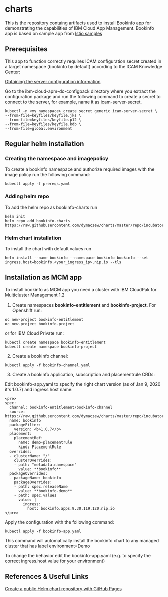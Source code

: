 # charts

This is the repository containg artifacts used to install Bookinfo app for demonstrating the capabilities of IBM Cloud App Management.
Bookinfo app is based on sample app from [Istio samples](https://github.com/istio/istio/tree/master/samples/bookinfo)

## Prerequisites

This app to function correctly requires ICAM configuration secret created in a target namespace (bookinfo by default) according to the ICAM Knowledge Center: 

[Obtaining the server configuration information](https://www.ibm.com/support/knowledgecenter/en/SS8G7U_19.4.0/com.ibm.app.mgmt.doc/content/dc_config_server_info.html?cp=SSFC4F_1.2.0)

Go to the ibm-cloud-apm-dc-configpack directory where you extract the configuration package and run the following command to create a secret to connect to the server, for example, name it as icam-server-secret.
```
kubectl -n <my_namespace> create secret generic icam-server-secret \
--from-file=keyfiles/keyfile.jks \
--from-file=keyfiles/keyfile.p12 \
--from-file=keyfiles/keyfile.kdb \
--from-file=global.environment
```

## Regular helm installation

### Creating the namespace and imagepolicy
To create a bookinfo namespace and authorize required images with the image policy run the following command:
```
kubectl apply -f prereqs.yaml
```

### Adding helm repo
To add the helm repo as bookinfo-charts run
```
helm init
helm repo add bookinfo-charts https://raw.githubusercontent.com/dymaczew/charts/master/repo/incubator/
```
### Helm chart installation
To install the chart with default values run
```
helm install --name bookinfo --namespace bookinfo bookinfo --set ingress.host=bookinfo.<your_ingress_ip>.nip.io --tls
```
## Installation as MCM app

To install bookinfo as MCM app you need a cluster with IBM CloudPak for Multicluster Management 1.2

1. Create namespaces **bookinfo-entitlement** and **bookinfo-project**. For Openshift run:
```
oc new-project bookinfo-entitlement
oc new-project bookinfo-project
```
or for IBM Cloud Private run:
```
kubectl create namespace bookinfo-entitlement
kubectl create namespace bookinfo-project
```
2. Create a bookinfo channel:
```
kubectl apply -f bookinfo-channel.yaml
```
3. Create a bookinfo application, subscription and placementrule CRDs:

Edit bookinfo-app.yaml to specify the right chart version (as of Jan 9, 2020 it's 1.0.7) and ingress host name:
```
<pre>
spec:
  channel: bookinfo-entitlement/bookinfo-channel
  source: https://raw.githubusercontent.com/dymaczew/charts/master/repo/incubator/ 
  name: bookinfo
  packageFilter:
    version: <b>1.0.7</b>
  placement:
    placementRef:
      name: demo-placementrule
      kind: PlacementRule
  overrides:
  - clusterName: "/"
    clusterOverrides:
    - path: "metadata.namespace"
      value: **bookinfo**
  packageOverrides:
  - packageName: bookinfo
    packageOverrides:
    - path: spec.releaseName
      value: **bookinfo-demo**
    - path: spec.values
      value: |
        ingress:
          host: bookinfo.apps.9.30.119.120.nip.io
</pre>

```
Apply the configuration with the following command:
```
kubectl apply -f bookinfo-app.yaml
```
This command will automatically install the bookinfo chart to any managed cluster that has label environment=Demo

To change the behavior edit the bookinfo-app.yaml (e.g. to specify the correct ingress.host value for your environment)

## References & Useful Links

[Create a public Helm chart repository with GitHub Pages](https://medium.com/@mattiaperi/create-a-public-helm-chart-repository-with-github-pages-49b180dbb417)

